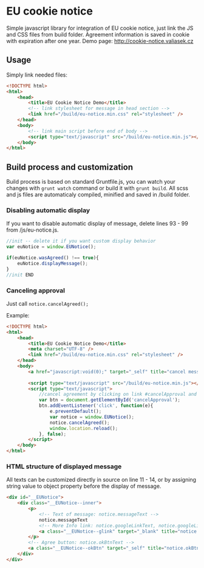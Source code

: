 # EU cookie notice
Simple javascript library for integration of EU cookie notice, just link the JS and CSS files from build folder. Agreement information is saved in cookie with expiration after one year.
Demo page: http://cookie-notice.valiasek.cz 

## Usage
Simply link needed files:
```html
<!DOCTYPE html>
<html>
    <head>
        <title>EU Cookie Notice Demo</title>
        <!-- link stylesheet for message in head section -->
        <link href="/build/eu-notice.min.css" rel="stylesheet" />
    </head>
    <body>
        <!-- link main script before end of body -->
        <script type="text/javascript" src="/build/eu-notice.min.js"></script>
    </body>
</html>
```

## Build process and customization
Build process is based on standard Gruntfile.js, you can watch your changes with `grunt watch` command or build it with `grunt build`. All scss and js files are automaticaly compiled, minified and saved in /build folder.

### Disabling automatic display
If you want to disable automatic display of message, delete lines 93 - 99 from /js/eu-notice.js.

```javascript
//init -- delete it if you want custom display behavior
var euNotice = window.EUNotice();

if(euNotice.wasAgreed() !== true){
    euNotice.displayMessage();
}
//init END
```

### Canceling approval
Just call `notice.cancelAgreed();`

Example:
```html
<!DOCTYPE html>
<html>
    <head>
        <title>EU Cookie Notice Demo</title>
        <meta charset="UTF-8" />
        <link href="/build/eu-notice.min.css" rel="stylesheet" />
    </head>
    <body>
        <a href="javascript:void(0);" target="_self" title="cancel message approval" id="cancelApproval">Cancel cookie notice approval</a>
        
        <script type="text/javascript" src="/build/eu-notice.min.js"></script>
        <script type="text/javascript">
            //cancel agreement by clicking on link #cancelApproval and reload current page
            var btn = document.getElementById('cancelApproval');
            btn.addEventListener('click', function(e){
                e.preventDefault();
                var notice = window.EUNotice();
                notice.cancelAgreed();
                window.location.reload();
            }, false);
        </script>
    </body>
</html>
```

### HTML structure of displayed message
All texts can be customized directly in source on line 11 - 14, or by assigning string value to object property before the display of message. 
```html
<div id="__EUNotice">
    <div class="__EUNotice--inner">
        <p>
            <!-- Text of message: notice.messageText --> 
            notice.messageText
            <!-- More Info link: notice.googleLinkText, notice.googleLinkHref -->
            <a class="__EUNotice--glink" target="_blank" title="notice.googleLinkText" href="notice.googleLinkHref">notice.googleLinkText</a>
        </p>
        <!-- Agree button: notice.okBtnText -->
        <a class="__EUNotice--okBtn" target="_self" title="notice.okBtnText" href="javascript:void(0);">notice.okBtnText</a>
    </div>
</div>
```